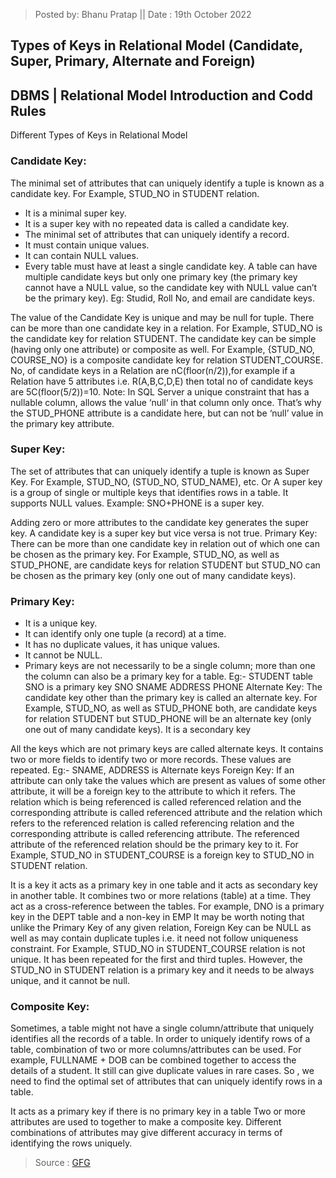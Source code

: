 > Posted by: Bhanu Pratap                 ||        Date : 19th October 2022



## Types of Keys in Relational Model (Candidate, Super, Primary, Alternate and Foreign)


 
## DBMS | Relational Model Introduction and Codd Rules 

Different Types of Keys in Relational Model 

### Candidate Key: 
The minimal set of attributes that can uniquely identify a tuple is known as a candidate key. For Example, STUD_NO in STUDENT relation. 

* It is a minimal super key.
* It is a super key with no repeated data is called a candidate key.
* The minimal set of attributes that can uniquely identify a record.
* It must contain unique values.
* It can contain NULL values.
* Every table must have at least a single candidate key.
A table can have multiple candidate keys but only one primary key (the primary key cannot have a NULL value, so the candidate key with NULL value can’t be the primary key).
Eg: Studid, Roll No, and email are candidate keys.


The value of the Candidate Key is unique and may be null for tuple.
There can be more than one candidate key in a relation. For Example, STUD_NO is the candidate key for relation STUDENT.
The candidate key can be simple (having only one attribute) or composite as well. For Example, {STUD_NO, COURSE_NO} is a composite candidate key for relation STUDENT_COURSE.
No, of candidate keys in a Relation are nC(floor(n/2)),for example if a Relation have 5 attributes i.e. R(A,B,C,D,E) then total no of candidate keys are 5C(floor(5/2))=10.
Note: In SQL Server a unique constraint that has a nullable column, allows the value ‘null‘ in that column only once. That’s why the STUD_PHONE attribute is a candidate here, but can not be ‘null’ value in the primary key attribute. 

### Super Key: 
The set of attributes that can uniquely identify a tuple is known as Super Key. For Example, STUD_NO, (STUD_NO, STUD_NAME), etc. 
Or  A super key is a group of single or multiple keys that identifies rows in a table. It supports NULL values. Example: SNO+PHONE is a super key.

Adding zero or more attributes to the candidate key generates the super key.
A candidate key is a super key but vice versa is not true.
Primary Key: There can be more than one candidate key in relation out of which one can be chosen as the primary key. For Example, STUD_NO, as well as STUD_PHONE, are candidate keys for relation STUDENT but STUD_NO can be chosen as the primary key (only one out of many candidate keys).  

### Primary Key:

* It is a unique key.
* It can identify only one tuple (a record) at a time.
* It has no duplicate values, it has unique values.
* It cannot be NULL.
* Primary keys are not necessarily to be a single column; more than one 
the column can also be a primary key for a table.
Eg:- STUDENT table SNO is a primary key
SNO SNAME ADDRESS PHONE 
Alternate Key: The candidate key other than the primary key is called an alternate key. For Example, STUD_NO, as well as STUD_PHONE both, are candidate keys for relation STUDENT but STUD_PHONE will be an alternate key (only one out of many candidate keys). It is a secondary key

All the keys which are not primary keys are called alternate keys.
It contains two or more fields to identify two or more records.
These values are repeated.
Eg:- SNAME, ADDRESS is Alternate keys 
Foreign Key: If an attribute can only take the values which are present as values of some other attribute, it will be a foreign key to the attribute to which it refers. The relation which is being referenced is called referenced relation and the corresponding attribute is called referenced attribute and the relation which refers to the referenced relation is called referencing relation and the corresponding attribute is called referencing attribute. The referenced attribute of the referenced relation should be the primary key to it. For Example, STUD_NO in STUDENT_COURSE is a foreign key to STUD_NO in STUDENT relation.  

It is a key it acts as a primary key in one table and it acts as 
secondary key in another table.
It combines two or more relations (table) at a time.
They act as a cross-reference between the tables.
For example, DNO is a primary key in the DEPT table and a non-key in EMP
It may be worth noting that unlike the Primary Key of any given relation, Foreign Key can be NULL as well as may contain duplicate tuples i.e. it need not follow uniqueness constraint. For Example, STUD_NO in STUDENT_COURSE relation is not unique. It has been repeated for the first and third tuples. However, the STUD_NO in STUDENT relation is a primary key and it needs to be always unique, and it cannot be null. 

### Composite Key: 
Sometimes, a table might not have a single column/attribute that uniquely identifies all the records of a table. In order to uniquely identify rows of a table, combination of two or more columns/attributes can be used. For example, FULLNAME + DOB can be combined together to access the details of a student. It still can give duplicate values in rare cases. So , we need to find the optimal set of attributes that can uniquely identify rows in a table.

It acts as a primary key if there is no primary key in a table
Two or more attributes are used to together to make a composite key.
Different combinations of attributes may give different accuracy in terms of identifying the rows uniquely.


> Source : [GFG](https://www.geeksforgeeks.org/types-of-keys-in-relational-model-candidate-super-primary-alternate-and-foreign/)
